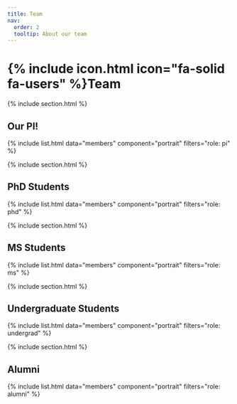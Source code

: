 ```yaml
---
title: Team
nav:
  order: 2
  tooltip: About our team
---
```


# {% include icon.html icon="fa-solid fa-users" %}Team

{% include section.html %}

## Our PI!

{% include list.html data="members" component="portrait" filters="role: pi" %}

{% include section.html %}

## PhD Students

{% include list.html data="members" component="portrait" filters="role: phd" %}

{% include section.html %}

## MS Students

{% include list.html data="members" component="portrait" filters="role: ms" %}

{% include section.html %}

## Undergraduate Students

{% include list.html data="members" component="portrait" filters="role: undergrad" %}

{% include section.html %}

## Alumni

{% include list.html data="members" component="portrait" filters="role: alumni" %}
